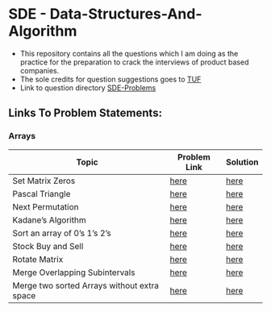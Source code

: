 # SDE - Data-Structures-And-Algorithm

- This repository contains all the questions which I am doing as the practice for the preparation to crack the interviews of product based companies.
- The sole credits for question suggestions goes to <a href="https://youtu.be/WNtzUR_MwUQ">TUF</a>
- Link to question directory <a href="https://takeuforward.org/interviews/strivers-sde-sheet-top-coding-interview-problems/">SDE-Problems</a>

## Links To Problem Statements:

### Arrays

| Topic                                       | Problem Link                                                                      | Solution                                                                                                     |
| ------------------------------------------- | --------------------------------------------------------------------------------- | ------------------------------------------------------------------------------------------------------------ |
| Set Matrix Zeros                            | <a href="https://leetcode.com/problems/set-matrix-zeroes/">here</a>               | <a href="https://github.com/sonishreyas/DSA-JS/blob/main/Array/set-matrix-zeroes.js">here</a>                |
| Pascal Triangle                             | <a href="https://leetcode.com/problems/pascals-triangle/">here</a>                | <a href="https://github.com/sonishreyas/DSA-JS/blob/main/Array/pascal-triangle.js">here</a>                  |
| Next Permutation                            | <a href="https://leetcode.com/problems/next-permutation/">here</a>                | <a href="https://github.com/sonishreyas/DSA-JS/blob/main/Array/next-permutation.js">here</a>                 |
| Kadane’s Algorithm                          | <a href="https://leetcode.com/problems/maximum-subarray/">here</a>                | <a href="https://github.com/sonishreyas/DSA-JS/blob/main/Array/kadanes-algorithm.js">here</a>                |
| Sort an array of 0’s 1’s 2’s                | <a href="https://leetcode.com/problems/sort-colors/">here</a>                     | <a href="https://github.com/sonishreyas/DSA-JS/blob/main/Array/sort-array-of-012.js">here</a>                |
| Stock Buy and Sell                          | <a href="https://leetcode.com/problems/best-time-to-buy-and-sell-stock/">here</a> | <a href="https://github.com/sonishreyas/DSA-JS/blob/main/Array/stock-buy-and-cell.js">here</a>               |
| Rotate Matrix                               | <a href="https://leetcode.com/problems/rotate-image/">here</a>                    | <a href="https://github.com/sonishreyas/DSA-JS/blob/main/Array/rotate-matrix.js">here</a>                    |
| Merge Overlapping Subintervals              | <a href="https://leetcode.com/problems/merge-intervals/">here</a>                 | <a href="https://github.com/sonishreyas/DSA-JS/blob/main/Array/merging-overlapping-subintervals.js">here</a> |
| Merge two sorted Arrays without extra space | <a href="https://leetcode.com/problems/merge-sorted-array/">here</a>              | <a href="https://github.com/sonishreyas/DSA-JS/blob/main/Array/merge-two-sorted-array.js">here</a>           |
